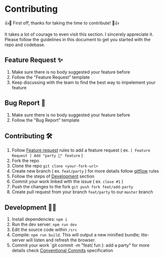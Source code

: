 # Contributing

👍🎉 First off, thanks for taking the time to contribute! 🎉👍

It takes a lot of courage to even visit this section. I sincerely appreciate it. Please follow the guidelines in this document to get you started with the repo and codebase.

## Feature Request ✨

1. Make sure there is no body suggested your feature before
2. Follow the "Feature Request" template
3. Keep discussing with the team to find the best way to impelement your feature

## Bug Report 🐛

1. Make sure there is no body suggested your feature before
2. Follow the "Bug Report" template

## Contributing 🛠

1. Follow [Feature request](#feature-request) rules to add a feature request ( ex. `[ Feature Request ] Add "party 🎈" feature` )
2. Fork the repo
3. Clone the repo `git clone <your-fork-url>`
4. Create new branch ( ex. `feat/party` ) for more details follow [gitflow](https://www.atlassian.com/git/tutorials/comparing-workflows/gitflow-workflow) rules
5. Follow the steps of [Development](#development) section
6. Commit your work linked with the issue ( ex. `close #1` )
7. Push the changes to the fork `git push fork feat/add-party`
8. Create pull request from your branch `feat/party` to our `master` branch

## Development 👨‍💻

1. Install dependencies: `npm i`
2. Run the dev server: `npm run dev`
3. Edit the source code within `/src`
4. Compile: `npm run build`. This will output a new minified bundle; lite-server will listen and refresh the browser.
5. Commit your work `git commit -m "feat( fun ): add a party" for more details check [Conventional Commits](https://www.conventionalcommits.org/en/v1.0.0/) specification